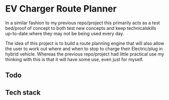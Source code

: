 # EV Charger Route Planner

In a similar fashion to my previous repo/project this primarily acts as a test bed/proof of concept to both test new concepts and keep technicalskills up-to-date where they may not be being used every day. 

The idea of this project is to build a route planning engine that will also allow the user to work out where and when to stop to charge their Electric/plug in hybrid vehicle. Whereas the previous repo/project had little practical use my thinking with this is that it will have some use, even just for myself. 

## Todo

## Tech stack
